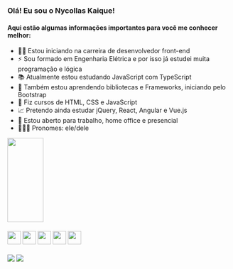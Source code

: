### Olá! Eu sou o Nycollas Kaique!
#### Aqui estão algumas informações importantes para você me conhecer melhor:
- 👨‍💻 Estou iniciando na carreira de desenvolvedor front-end
- ⚡ Sou formado em Engenharia Elétrica e por isso já estudei muita programação e lógica
- 📚 Atualmente estou estudando JavaScript com TypeScript
- 🎨 Também estou aprendendo bibliotecas e Frameworks, iniciando pelo Bootstrap
- 📄 Fiz cursos de HTML, CSS e JavaScript
- 📈 Pretendo ainda estudar jQuery, React, Angular e Vue.js
- 💼 Estou aberto para trabalho, home office e presencial
- 👨🏳‍🌈 Pronomes: ele/dele

<div>
  <img height="190px" width="40%" src="https://github-readme-stats.vercel.app/api/top-langs/?username=nyckaique&show_icons=true&theme=tokyonight&layout=compact"/>
</div>

####

<div>  
  <img align="center" height="30" width="30" src="https://cdn.jsdelivr.net/gh/devicons/devicon/icons/html5/html5-original.svg" />    
  <img align="center" height="30" width="30" src="https://cdn.jsdelivr.net/gh/devicons/devicon/icons/css3/css3-original.svg" /> 
  <img align="center" height="30" width="30" src="https://cdn.jsdelivr.net/gh/devicons/devicon/icons/javascript/javascript-original.svg" /> 
  <img align="center" height="30" width="30" src="https://cdn.jsdelivr.net/gh/devicons/devicon/icons/typescript/typescript-original.svg" />  
  <img align="center" height="30" width="30" src="https://cdn.jsdelivr.net/gh/devicons/devicon/icons/bootstrap/bootstrap-original.svg" />     
</div>

###

<div>
  <a href="mailto:nycollaskaique@hotmail.com" target="_blank"><img src="https://img.shields.io/badge/Gmail-D14836?style=for-the-badge&logo=gmail&logoColor=white"/></a>
  <a href="https://www.linkedin.com/in/nycollaskaique/" target="_blank"><img src="https://img.shields.io/badge/LinkedIn-0077B5?style=for-the-badge&logo=linkedin&logoColor=white"/></a>
</div>
